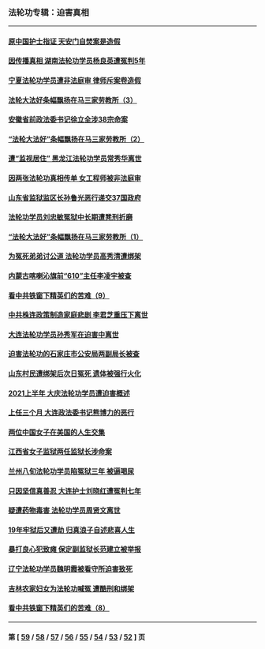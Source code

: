 ### 法轮功专辑：迫害真相
---
#### [原中国护士指证 天安门自焚案是造假](../../pages/nf4379/n13172289.md?08210430) 
#### [因传播真相 湖南法轮功学员杨良英遭冤判5年](../../pages/nf4379/n13174098.md?08210430) 
#### [宁夏法轮功学员遭非法庭审 律师斥案卷造假](../../pages/nf4379/n13173759.md?08210430) 
#### [法轮大法好条幅飘扬在马三家劳教所（3）](../../pages/nf4379/n13166781.md?08210430) 
#### [安徽省前政法委书记徐立全涉38宗命案](../../pages/nf4379/n13171157.md?08210430) 
#### [“法轮大法好”条幅飘扬在马三家劳教所（2）](../../pages/nf4379/n13162911.md?08210430) 
#### [遭“监视居住” 黑龙江法轮功学员常秀华离世](../../pages/nf4379/n13170660.md?08210430) 
#### [因两张法轮功真相传单 女工程师被非法庭审](../../pages/nf4379/n13168519.md?08210430) 
#### [山东省监狱监区长孙鲁光恶行递交37国政府](../../pages/nf4379/n13168819.md?08210430) 
#### [法轮功学员刘忠敏冤狱中长期遭凳刑折磨](../../pages/nf4379/n13168022.md?08210430) 
#### [“法轮大法好”条幅飘扬在马三家劳教所（1）](../../pages/nf4379/n13162779.md?08210430) 
#### [为冤死弟弟讨公道 法轮功学员高秀清遭绑架](../../pages/nf4379/n13165676.md?08210430) 
#### [内蒙古喀喇沁旗前“610”主任李凌宇被查](../../pages/nf4379/n13166454.md?08210430) 
#### [看中共铁窗下精英们的苦难（9）](../../pages/nf4379/n13163911.md?08210430) 
#### [中共株连政策制造家庭悲剧 李君芝重压下离世](../../pages/nf4379/n13163660.md?08210430) 
#### [大连法轮功学员孙秀军在迫害中离世](../../pages/nf4379/n13163546.md?08210430) 
#### [迫害法轮功的石家庄市公安局两副局长被查](../../pages/nf4379/n13160627.md?08210430) 
#### [山东村民遭绑架后次日冤死 遗体被强行火化](../../pages/nf4379/n13161947.md?08210430) 
#### [2021上半年 大庆法轮功学员遭迫害概述](../../pages/nf4379/n13160165.md?08210430) 
#### [上任三个月 大连政法委书记熊博力的恶行](../../pages/nf4379/n13157876.md?08210430) 
#### [两位中国女子在美国的人生交集](../../pages/nf4379/n13156138.md?08210430) 
#### [江西省女子监狱两任监狱长涉命案](../../pages/nf4379/n13157475.md?08210430) 
#### [兰州八旬法轮功学员陷冤狱三年 被逼喝尿](../../pages/nf4379/n13155668.md?08210430) 
#### [只因坚信真善忍 大连护士刘晓红遭冤判七年](../../pages/nf4379/n13155547.md?08210430) 
#### [疑遭药物毒害 法轮功学员周贤文离世](../../pages/nf4379/n13154959.md?08210430) 
#### [19年牢狱后又遭劫 归真浪子自述悲喜人生](../../pages/nf4379/n13152646.md?08210430) 
#### [暴打良心犯致瘫 保定副监狱长范建立被举报](../../pages/nf4379/n13153331.md?08210430) 
#### [辽宁法轮功学员魏明霞被看守所迫害致死](../../pages/nf4379/n13152242.md?08210430) 
#### [吉林农家妇女为法轮功喊冤 遭酷刑和绑架](../../pages/nf4379/n13150518.md?08210430) 
#### [看中共铁窗下精英们的苦难（8）](../../pages/nf4379/n13149851.md?08210430) 

---
#### 第 [ [59](./59.md?08210430) / [58](./58.md?08210430) / [57](./57.md?08210430) / [56](./56.md?08210430) / [55](./55.md?08210430) / [54](./54.md?08210430) / [53](./53.md?08210430) / [52](./52.md?08210430) ] 页
